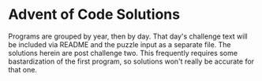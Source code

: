 # Advent of Code Solutions

Programs are grouped by year, then by day. That day's challenge text will be included via README and the puzzle input as a separate file.
The solutions herein are post challenge two. This frequently requires some bastardization of the first program, so solutions won't really be accurate for that one.
